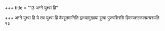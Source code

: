 +++
title = "13 अग्ने युक्ष्वा हि"

+++
अग्ने युक्ष्वा हि ये तव युक्ष्वा हि देवहूतमानिति द्वाभ्यामुखायां हुत्वा पुरुषशिरसि हिरण्यशल्कान्प्रत्यस्यति १३